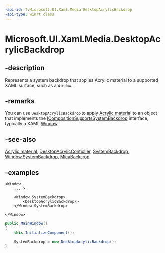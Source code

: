 ```yaml
---
-api-id: T:Microsoft.UI.Xaml.Media.DesktopAcrylicBackdrop
-api-type: winrt class
---
```


# Microsoft.UI.Xaml.Media.DesktopAcrylicBackdrop

<!--
public class DesktopAcrylicBackdrop : Microsoft.UI.Xaml.Media.SystemBackdrop
-->

## -description

Represents a system backdrop that applies Acrylic material to a supported XAML surface, such as a `Window`.

## -remarks

You can use `DesktopAcrylicBackdrop` to apply [Acrylic material](/windows/apps/design/style/acrylic) to an object that implements the [ICompositionSupportsSystemBackdrop](../microsoft.ui.composition/icompositionsupportssystembackdrop.md) interface, typically a XAML [Window](../microsoft.ui.xaml/window.md).

## -see-also

[Acrylic material](/windows/apps/design/style/acrylic), [DesktopAcrylicController](../microsoft.ui.composition.systembackdrops/desktopacryliccontroller.md), [SystemBackdrop](systembackdrop.md), [Window.SystemBackdrop](../microsoft.ui.xaml/window_systembackdrop.md), [MicaBackdrop](micabackdrop.md)

## -examples

```xaml
<Window
    ... >

    <Window.SystemBackdrop>
        <DesktopAcrylicBackdrop/>
    </Window.SystemBackdrop>

</Window>
```

```csharp
public MainWindow()
{
    this.InitializeComponent();

    SystemBackdrop = new DesktopAcrylicBackdrop();
}
```
